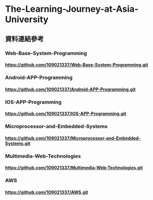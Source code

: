 # The-Learning-Journey-at-Asia-University

## 資料連結參考

### Web-Base-System-Programming
#### https://github.com/109021337/Web-Base-System-Programming.git

### Android-APP-Programming
#### https://github.com/109021337/Android-APP-Programming.git

### IOS-APP-Programming
#### https://github.com/109021337/IOS-APP-Programming.git

### Microprocessor-and-Embedded-Systems
#### https://github.com/109021337/Microprocessor-and-Embedded-Systems.git

### Multimedia-Web-Technologies
#### https://github.com/109021337/Multimedia-Web-Technologies.git

### AWS
#### https://github.com/109021337/AWS.git
